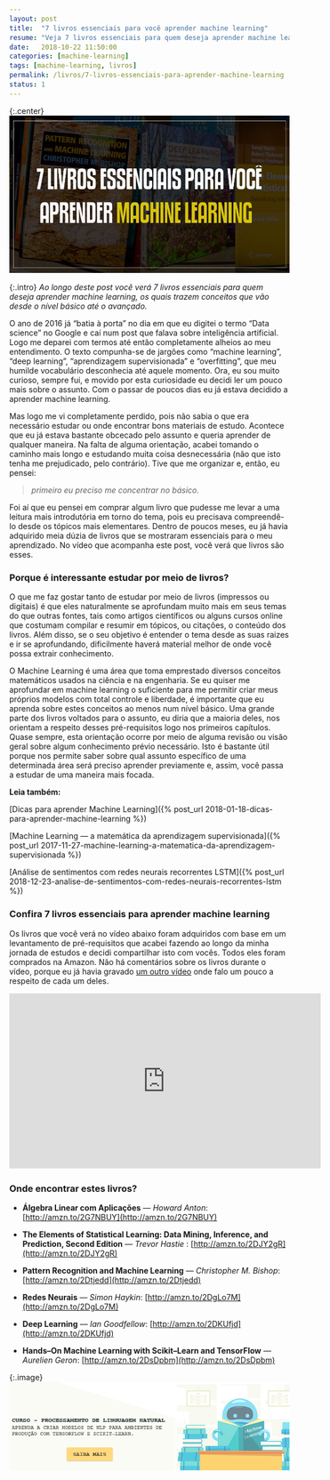 ```yaml
---
layout: post
title:  "7 livros essenciais para você aprender machine learning"
resume: "Veja 7 livros essenciais para quem deseja aprender machine learning, os quais trazem conceitos que vão desde o nível básico até o avançado"
date:   2018-10-22 11:50:00
categories: [machine-learning]
tags: [machine-learning, livros]
permalink: /livros/7-livros-essenciais-para-aprender-machine-learning
status: 1
---
```


{:.center}
![](/assets/img/7-livros-essenciais-para-aprender-machine-learning.png)

{:.intro}
*Ao longo deste post você verá 7 livros essenciais para quem deseja aprender machine learning, os quais trazem conceitos que vão desde o nível básico até o avançado.*

O ano de 2016 já “batia à porta” no dia em que eu digitei o termo “Data science” no Google e caí num post que falava sobre inteligência artificial. Logo me deparei com termos até então completamente alheios ao meu entendimento. O texto compunha-se de jargões como “machine learning”, “deep learning”, “aprendizagem supervisionada” e “overfitting”, que meu humilde vocabulário desconhecia até aquele momento. Ora, eu sou muito curioso, sempre fui, e movido por esta curiosidade eu decidi ler um pouco mais sobre o assunto. Com o passar de poucos dias eu já estava decidido a aprender machine learning.

Mas logo me vi completamente perdido, pois não sabia o que era necessário estudar ou onde encontrar bons materiais de estudo. Acontece que eu já estava bastante obcecado pelo assunto e queria aprender de qualquer maneira. Na falta de alguma orientação, acabei tomando o caminho mais longo e estudando muita coisa desnecessária (não que isto tenha me prejudicado, pelo contrário). Tive que me organizar e, então, eu pensei:

> *primeiro eu preciso me concentrar no básico.*

Foi aí que eu pensei em comprar algum livro que pudesse me levar a uma leitura mais introdutória em torno do tema, pois eu precisava compreendê-lo desde os tópicos mais elementares. Dentro de poucos meses, eu já havia adquirido meia dúzia de livros que se mostraram essenciais para o meu aprendizado. No vídeo que acompanha este post, você verá que livros são esses.

### Porque é interessante estudar por meio de livros?

O que me faz gostar tanto de estudar por meio de livros (impressos ou digitais) é que eles naturalmente se aprofundam muito mais em seus temas do que outras fontes, tais como artigos científicos ou alguns cursos online que costumam compilar e resumir em tópicos, ou citações, o conteúdo dos livros. Além disso, se o seu objetivo é entender o tema desde as suas raizes e ir se aprofundando, dificilmente haverá material melhor de onde você possa extrair conhecimento.

O Machine Learning é uma área que toma emprestado diversos conceitos matemáticos usados na ciência e na engenharia. Se eu quiser me aprofundar em machine learning o suficiente para me permitir criar meus próprios modelos com total controle e liberdade, é importante que eu aprenda sobre estes conceitos ao menos num nível básico. Uma grande parte dos livros voltados para o assunto, eu diria que a maioria deles, nos orientam a respeito desses pré-requisitos logo nos primeiros capítulos. Quase sempre, esta orientação ocorre por meio de alguma revisão ou visão geral sobre algum conhecimento prévio necessário. Isto é bastante útil porque nos permite saber sobre qual assunto específico de uma determinada área será preciso aprender previamente e, assim, você passa a estudar de uma maneira mais focada.

**Leia também:**

[Dicas para aprender Machine Learning]({% post_url 2018-01-18-dicas-para-aprender-machine-learning %})

[Machine Learning — a matemática da aprendizagem supervisionada]({% post_url 2017-11-27-machine-learning-a-matematica-da-aprendizagem-supervisionada %})

[Análise de sentimentos com redes neurais recorrentes LSTM]({% post_url 2018-12-23-analise-de-sentimentos-com-redes-neurais-recorrentes-lstm %})

### Confira 7 livros essenciais para aprender machine learning

Os livros que você verá no vídeo abaixo foram adquiridos com base em um levantamento de pré-requisitos que acabei fazendo ao longo da minha jornada de estudos e decidi compartilhar isto com vocês. Todos eles foram comprados na Amazon. Não há comentários sobre os livros durante o vídeo, porque eu já havia gravado [um outro vídeo](https://youtu.be/9aCUXJXPHGw) onde falo um pouco a respeito de cada um deles.

<div class="video-container">
	<center><iframe width="560" height="315" src="https://www.youtube.com/embed/PdfRc1NYOTY" frameborder="0" allowfullscreen></iframe></center>
</div>

### Onde encontrar estes livros?

* **Álgebra Linear com Aplicações** — *Howard Anton*: [http://amzn.to/2G7NBUY](http://amzn.to/2G7NBUY)

* **The Elements of Statistical Learning: Data Mining, Inference, and Prediction, Second Edition** — *Trevor Hastie* : [http://amzn.to/2DJY2gR](http://amzn.to/2DJY2gR)

* **Pattern Recognition and Machine Learning** — *Christopher M. Bishop*: [http://amzn.to/2Dtjedd](http://amzn.to/2Dtjedd)

* **Redes Neurais** — *Simon Haykin*: [http://amzn.to/2DgLo7M](http://amzn.to/2DgLo7M)

* **Deep Learning** — *Ian Goodfellow*: [http://amzn.to/2DKUfjd](http://amzn.to/2DKUfjd)

* **Hands–On Machine Learning with Scikit–Learn and TensorFlow** *— Aurelien Geron*: [http://amzn.to/2DsDpbm](http://amzn.to/2DsDpbm)

{:.image}
[![curso nlp](/assets/img/curso-processamento-de-linguagem-natural.png)](https://www.udemy.com/course/processamento-de-linguagem-natural-do-zero-a-producao/?referralCode=58A9E255EE0A65ACF871)